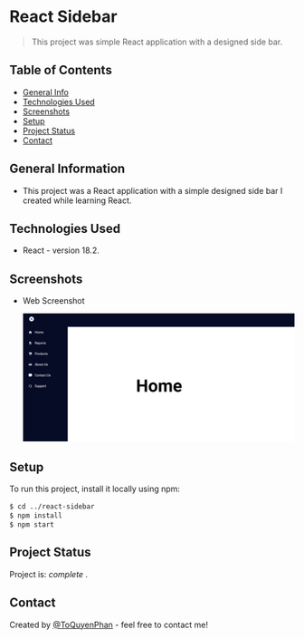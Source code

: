 # React Sidebar

> This project was simple React application with a designed side bar.

## Table of Contents
* [General Info](#general-information)
* [Technologies Used](#technologies-used)
* [Screenshots](#screenshots)
* [Setup](#setup)
* [Project Status](#project-status)
* [Contact](#contact)

## General Information
- This project was a React application with a simple designed side bar I created while learning React.

## Technologies Used
- React - version 18.2.

## Screenshots
- Web Screenshot
  
    ![Project screenshot](./public/images/screenshot.png)

## Setup
To run this project, install it locally using npm:

```
$ cd ../react-sidebar
$ npm install
$ npm start
```

## Project Status
Project is: _complete_ .


## Contact
Created by [@ToQuyenPhan](https://www.facebook.com/profile.php?id=100006321400254) - feel free to contact me!
